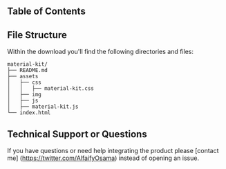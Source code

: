 
## Table of Contents


## File Structure
Within the download you'll find the following directories and files:

```
material-kit/
├── README.md
├── assets
│   ├── css
│   │   ├── material-kit.css
│   ├── img
│   ├── js
│   ├── material-kit.js
└── index.html
```

## Technical Support or Questions

If you have questions or need help integrating the product please [contact me] (https://twitter.com/AlfaifyOsama) instead of opening an issue.

